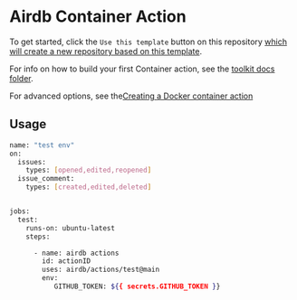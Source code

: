 # Airdb Container Action

To get started, click the `Use this template` button on this repository [which will create a new repository based on this template](https://github.blog/2019-06-06-generate-new-repositories-with-repository-templates/).

For info on how to build your first Container action, see the [toolkit docs folder](https://github.com/actions/toolkit/blob/master/docs/container-action.md).

For advanced options, see the[Creating a Docker container action](https://docs.github.com/en/actions/creating-actions/creating-a-docker-container-action)



## Usage

```bash
name: "test env"
on:
  issues:
    types: [opened,edited,reopened]
  issue_comment:
    types: [created,edited,deleted]


jobs:
  test:
    runs-on: ubuntu-latest
    steps:

      - name: airdb actions
        id: actionID
        uses: airdb/actions/test@main
        env:
           GITHUB_TOKEN: ${{ secrets.GITHUB_TOKEN }}
```
